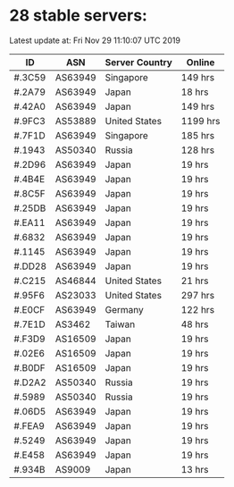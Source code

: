 # 28 stable servers:

Latest update at: Fri Nov 29 11:10:07 UTC 2019

| ID | ASN | Server Country | Online |
| -- | --- | -------------- | ------ |
| #.3C59 | AS63949 | Singapore | 149 hrs |
| #.2A79 | AS63949 | Japan | 18 hrs |
| #.42A0 | AS63949 | Japan | 149 hrs |
| #.9FC3 | AS53889 | United States | 1199 hrs |
| #.7F1D | AS63949 | Singapore | 185 hrs |
| #.1943 | AS50340 | Russia | 128 hrs |
| #.2D96 | AS63949 | Japan | 19 hrs |
| #.4B4E | AS63949 | Japan | 19 hrs |
| #.8C5F | AS63949 | Japan | 19 hrs |
| #.25DB | AS63949 | Japan | 19 hrs |
| #.EA11 | AS63949 | Japan | 19 hrs |
| #.6832 | AS63949 | Japan | 19 hrs |
| #.1145 | AS63949 | Japan | 19 hrs |
| #.DD28 | AS63949 | Japan | 19 hrs |
| #.C215 | AS46844 | United States | 21 hrs |
| #.95F6 | AS23033 | United States | 297 hrs |
| #.E0CF | AS63949 | Germany | 122 hrs |
| #.7E1D | AS3462 | Taiwan | 48 hrs |
| #.F3D9 | AS16509 | Japan | 19 hrs |
| #.02E6 | AS16509 | Japan | 19 hrs |
| #.B0DF | AS16509 | Japan | 19 hrs |
| #.D2A2 | AS50340 | Russia | 19 hrs |
| #.5989 | AS50340 | Russia | 19 hrs |
| #.06D5 | AS63949 | Japan | 19 hrs |
| #.FEA9 | AS63949 | Japan | 19 hrs |
| #.5249 | AS63949 | Japan | 19 hrs |
| #.E458 | AS63949 | Japan | 19 hrs |
| #.934B | AS9009 | Japan | 13 hrs |

